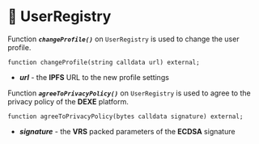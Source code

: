 # 📙 UserRegistry

Function ***`changeProfile()`*** on `UserRegistry` is used to change the user profile.
```solidity
function changeProfile(string calldata url) external;
```
- ***url*** - the **IPFS** URL to the new profile settings

Function ***`agreeToPrivacyPolicy()`*** on `UserRegistry` is used to agree to the privacy policy of the **DEXE** platform.
```solidity
function agreeToPrivacyPolicy(bytes calldata signature) external;
```
- ***signature*** - the **VRS** packed parameters of the **ECDSA** signature
